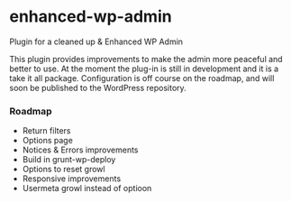 # enhanced-wp-admin
Plugin for a cleaned up &amp; Enhanced WP Admin

This plugin provides improvements to make the admin more peaceful and better to use.
At the moment the plug-in is still in development and it is a take it all package. Configuration is off course on the roadmap, and will soon be published to the WordPress repository.


### Roadmap

- Return filters
- Options page
- Notices & Errors improvements
- Build in grunt-wp-deploy
- Options to reset growl
- Responsive improvements
- Usermeta growl instead of optioon